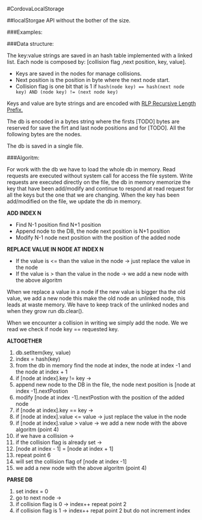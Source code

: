 #CordovaLocalStorage

##localStorgae API without the bother of the size.

###Examples:

###Data structure:

The key:value strings are saved in an hash table implemented with a linked list.
Each node is composed by: [collision flag ,next position, key, value].
* Keys are saved in the nodes for manage collisions.
* Next position is the position in byte where the next node start.
* Collision flag is one bit that is 1 if `hash(node key) == hash(next node key) AND (node key) != (next node key)` 

Keys and value are byte strings and are encoded with [RLP Recursive Length Prefix.](https://github.com/ethereum/wiki/wiki/RLP)

The db is encoded in a bytes string where the firsts [TODO] bytes are reserved for save the firt and last node
positions and for [TODO]. All the following bytes are the nodes.

The db is saved in a single file.

###Algoritm:

For work with the db we have to load the whole db in memory. Read requests are executed without system call for access the
file system. Write requests are executed directly on the file, the db
in memory memorize the key that have been add/modify and continue to respond at read request for all the keys
but the one that we are changing. When the key has been add/modified on the file, we update the db in memory.

**ADD INDEX N**
* Find N-1 position find N+1 position
* Append node to the DB, the node next position is N+1 position
* Modify N-1 node next position with the position of the added node

**REPLACE VALUE IN NODE AT INDEX N**
* If the value is <= than the value in the node -> just replace the value in the node
* If the value is > than the value in the node -> we add a new node with the above algoritm

When we replace a value in a node if the new value is bigger tha the old value, we add a new node this make the old node
an unlinked node, this leads at waste memory. We have to keep track of the unlinked nodes and when they grow run db.clear().

When we encounter a collision in writing we simply add the node. We we read we check if node key == requested key.

**ALTOGETHER**

1. db.setItem(key, value)
2. index = hash(key)
3. from the db in memory find the node at index, the node at index -1 and the node at index + 1
4. if [node at index].key != key ->
 1. append new node to the DB in the file, the node next position is [node at index -1].nextPostion
 2. modify [node at index -1].nextPostion with the position of the added node
5. if [node at index].key == key ->
 1. if [node at index].value <= value -> just replace the value in the node
 2. if [node at index].value > value -> we add a new node with the above algoritm (point 4)
6. if we have a collision ->
 1. if the collision flag is already set ->
  1. [node at index - 1] = [node at index + 1]
  2. repeat point 6
 2. will set the collision flag of [node at index -1]
 3. we add a new node with the above algoritm (point 4)
    
**PARSE DB**

1. set index = 0
2. go to next node ->
 1. if collision flag is 0 -> index++ repeat point 2
 2. if collision flag is 1 -> index++ repat point 2 but do not increment index
